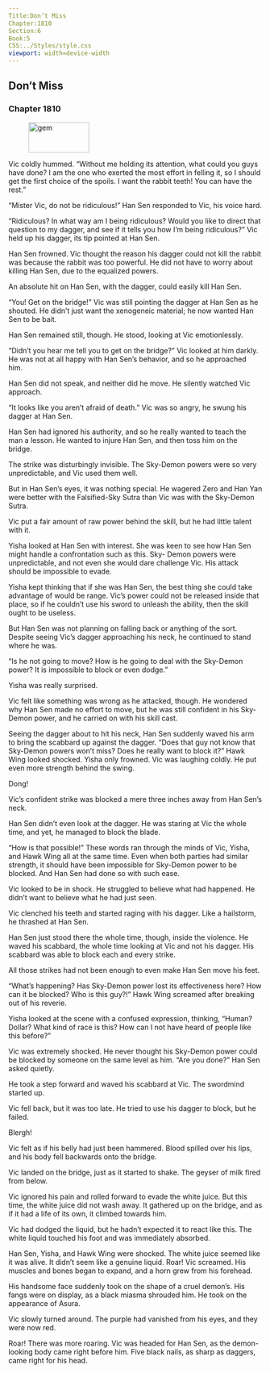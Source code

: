 ```yaml
---
Title:Don’t Miss 
Chapter:1810 
Section:6 
Book:5 
CSS:../Styles/style.css 
viewport: width=device-width
---
```

  
## Don’t Miss
### Chapter 1810
  
<figure>
	<img src="../Images/gem.gif" alt="gem" id="gem" width="120" height="60" />
</figure>
  

  
Vic coldly hummed. “Without me holding its attention, what could you guys have done? I am the one who exerted the most effort in felling it, so I should get the first choice of the spoils. I want the rabbit teeth! You can have the rest.”

“Mister Vic, do not be ridiculous!” Han Sen responded to Vic, his voice hard.

“Ridiculous? In what way am I being ridiculous? Would you like to direct that question to my dagger, and see if it tells you how I’m being ridiculous?” Vic held up his dagger, its tip pointed at Han Sen.

Han Sen frowned. Vic thought the reason his dagger could not kill the rabbit was because the rabbit was too powerful. He did not have to worry about killing Han Sen, due to the equalized powers.

An absolute hit on Han Sen, with the dagger, could easily kill Han Sen.

“You! Get on the bridge!” Vic was still pointing the dagger at Han Sen as he shouted. He didn’t just want the xenogeneic material; he now wanted Han Sen to be bait.

Han Sen remained still, though. He stood, looking at Vic emotionlessly.

“Didn’t you hear me tell you to get on the bridge?” Vic looked at him darkly. He was not at all happy with Han Sen’s behavior, and so he approached him.

Han Sen did not speak, and neither did he move. He silently watched Vic approach.

“It looks like you aren’t afraid of death.” Vic was so angry, he swung his dagger at Han Sen.

Han Sen had ignored his authority, and so he really wanted to teach the man a lesson. He wanted to injure Han Sen, and then toss him on the bridge.

The strike was disturbingly invisible. The Sky-Demon powers were so very unpredictable, and Vic used them well.

But in Han Sen’s eyes, it was nothing special. He wagered Zero and Han Yan were better with the Falsified-Sky Sutra than Vic was with the Sky-Demon Sutra.

Vic put a fair amount of raw power behind the skill, but he had little talent with it.

Yisha looked at Han Sen with interest. She was keen to see how Han Sen might handle a confrontation such as this. Sky- Demon powers were unpredictable, and not even she would dare challenge Vic. His attack should be impossible to evade.

Yisha kept thinking that if she was Han Sen, the best thing she could take advantage of would be range. Vic’s power could not be released inside that place, so if he couldn’t use his sword to unleash the ability, then the skill ought to be useless.

But Han Sen was not planning on falling back or anything of the sort. Despite seeing Vic’s dagger approaching his neck, he continued to stand where he was.

“Is he not going to move? How is he going to deal with the Sky-Demon power? It is impossible to block or even dodge.”

Yisha was really surprised.

Vic felt like something was wrong as he attacked, though. He wondered why Han Sen made no effort to move, but he was still confident in his Sky-Demon power, and he carried on with his skill cast.

Seeing the dagger about to hit his neck, Han Sen suddenly waved his arm to bring the scabbard up against the dagger. “Does that guy not know that Sky-Demon powers won’t miss? Does he really want to block it?” Hawk Wing looked shocked. Yisha only frowned. Vic was laughing coldly. He put even more strength behind the swing.

Dong!

Vic’s confident strike was blocked a mere three inches away from Han Sen’s neck.

Han Sen didn’t even look at the dagger. He was staring at Vic the whole time, and yet, he managed to block the blade.

“How is that possible!” These words ran through the minds of Vic, Yisha, and Hawk Wing all at the same time. Even when both parties had similar strength, it should have been impossible for Sky-Demon power to be blocked. And Han Sen had done so with such ease.

Vic looked to be in shock. He struggled to believe what had happened. He didn’t want to believe what he had just seen.

Vic clenched his teeth and started raging with his dagger. Like a hailstorm, he thrashed at Han Sen.

Han Sen just stood there the whole time, though, inside the violence. He waved his scabbard, the whole time looking at Vic and not his dagger. His scabbard was able to block each and every strike.

All those strikes had not been enough to even make Han Sen move his feet.

“What’s happening? Has Sky-Demon power lost its effectiveness here? How can it be blocked? Who is this guy?!” Hawk Wing screamed after breaking out of his reverie.

Yisha looked at the scene with a confused expression, thinking, “Human? Dollar? What kind of race is this? How can I not have heard of people like this before?”

Vic was extremely shocked. He never thought his Sky-Demon power could be blocked by someone on the same level as him. “Are you done?” Han Sen asked quietly.

He took a step forward and waved his scabbard at Vic. The swordmind started up.

Vic fell back, but it was too late. He tried to use his dagger to block, but he failed.

Blergh!

Vic felt as if his belly had just been hammered. Blood spilled over his lips, and his body fell backwards onto the bridge.

Vic landed on the bridge, just as it started to shake. The geyser of milk fired from below.

Vic ignored his pain and rolled forward to evade the white juice. But this time, the white juice did not wash away. It gathered up on the bridge, and as if it had a life of its own, it climbed towards him.

Vic had dodged the liquid, but he hadn’t expected it to react like this. The white liquid touched his foot and was immediately absorbed.

Han Sen, Yisha, and Hawk Wing were shocked. The white juice seemed like it was alive. It didn’t seem like a genuine liquid. Roar! Vic screamed. His muscles and bones began to expand, and a horn grew from his forehead.

His handsome face suddenly took on the shape of a cruel demon’s. His fangs were on display, as a black miasma shrouded him. He took on the appearance of Asura.

Vic slowly turned around. The purple had vanished from his eyes, and they were now red.

Roar! There was more roaring. Vic was headed for Han Sen, as the demon-looking body came right before him. Five black nails, as sharp as daggers, came right for his head.